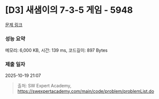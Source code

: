 # [D3] 새샘이의 7-3-5 게임 - 5948 

[문제 링크](https://swexpertacademy.com/main/code/problem/problemDetail.do?contestProbId=AWZ2IErKCwUDFAUQ) 

### 성능 요약

메모리: 6,000 KB, 시간: 139 ms, 코드길이: 897 Bytes

### 제출 일자

2025-10-19 21:07



> 출처: SW Expert Academy, https://swexpertacademy.com/main/code/problem/problemList.do